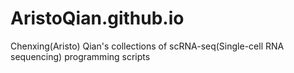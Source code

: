 # AristoQian.github.io
Chenxing(Aristo) Qian's collections of scRNA-seq(Single-cell RNA sequencing) programming scripts
